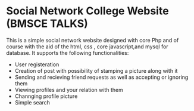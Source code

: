 # Social Network College Website (BMSCE TALKS)

This is a simple social network website designed with core Php and of course with the aid of the html, css , core javascript,and mysql for database.
It supports the following functionalities:
* User registeration
* Creation of post with possibility of stamping a picture along with it
* Sending and recieving friend requests as well as accepting or ignoring them
* Viewing profiles and your relation with them
* Channging profile picture
* Simple search

<br>
